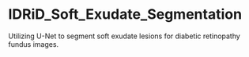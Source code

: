 # IDRiD_Soft_Exudate_Segmentation
Utilizing U-Net to segment soft exudate lesions for diabetic retinopathy fundus images.
